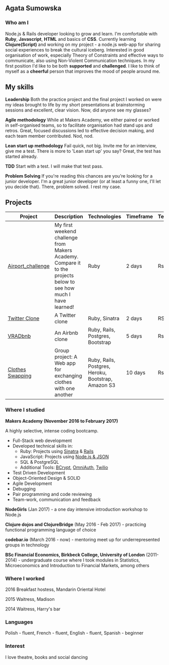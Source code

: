 ## Agata Sumowska

### Who am I

Node.js & Rails developer looking to grow and learn. I'm comfortable with **Ruby**, **Javascript**, **HTML** and basics of **CSS**. Currently learning **Clojure(Script)** and working on my project - a node.js web-app for sharing social experiences to break the cultural iceberg. Interested in good organisation of work, especially Theory of Constraints and effective ways to communicate, also using Non-Violent Communication techniques. In my first position I'd like to be both **supported** and **challenged**. I like to think of myself as a **cheerful** person that improves the mood of people around me.

## My skills

**Leadership**
Both the practice project and the final project I worked on were my ideas brought to life by my short presentations at brainstorming sessions and excellent, clear vision. Now, did anyone see my glasses?

**Agile methodology**
While at Makers Academy, we either paired or worked in self-organised teams, so to facilitate organisation had stand ups and retros. Great, focused discussions led to effective decision making, and each team member contributed. Nod, nod.

**Lean start up methodology**
Fail quick, not big. Invite me for an interview, give me a test. There is more to 'Lean start up' you say? Great, the test has started already.

**TDD**
Start with a test. I will make that test pass.

**Problem Solving**
If you're reading this chances are you're looking for a junior developer. I'm a great junior developer (or at least a funny one, I'll let you decide that). There, problem solved. I rest my case.

## Projects 
Project | Description | Technologies | Timeframe | Testing
--- | --- | ---  | --- | ---
[Airport_challenge](https://github.com/agata-anastazja/airport_challenge) | My first weekend challenge from Makers Academy. Compare it to the projects below to see how much I have learned!| Ruby | 2 days | Rspec
[Twitter Clone](https://github.com/agata-anastazja/chitter-challenge) | A Twitter clone | Ruby, Sinatra | 2 days | RSpec
[VRADbnb](https://github.com/pelensky/VRADbnb) | An Airbnb clone|Ruby, Rails, Postgres, Bootstrap | 5 days | Rspec
[Clothes Swapping](https://github.com/keomony/clothes_swapping)| Group project: A Web app for exchanging clothes with one another | Ruby, Rails, Postgres, Heroku, Bootstrap, Amazon S3 | 10 days | Rspec 


### Where I studied

**Makers Academy (November 2016 to February 2017)**
  
A highly selective, intense coding bootcamp.  
- Full-Stack web development
- Developed technical skills in:
    - Ruby: Projects using [Sinatra](https://github.com/kwilson541/rps-challenge) & [Rails](https://github.com/kwilson541/instagram-challenge)
    - JavaScript: Projects using [Node.js & JSON](https://github.com/kwilson541/news-app)
    - SQL & PostgreSQL
    - Additional Tools: [BCrypt](https://github.com/agata-anastazja/chitter-challenge), [OmniAuth](https://github.com/agata-anastazja/instagram-challenge), [Twilio](https://github.com/agata-anastazja/takeaway-challenge)
- Test Driven Development
- Object-Oriented Design & SOLID
- Agile Development
- Debugging
- Pair programming and code reviewing
- Team-work, communication and feedback


**NodeGirls** (Jan 2017) - a one day intensive introduction workshop to Node.js

**Clojure dojos and ClojureBridge** (May 2016 - Feb 2017) - practicing functional programming language of choice 

**codebar.io** (March 2016 - now) - mentoring meet up for underrepresented groups in technology

**BSc Financial Economics, Birkbeck College, University of London** (2011-2014) - undergraduate course where I took modules in Statistics, Microeconomics and Introduction to Financial Markets, among others

### Where I worked

2016 Breakfast hostess, Mandarin Oriental Hotel

2015 Waitress, Madison

2014 Waitress, Harry's bar

### Languages

Polish - fluent, French - fluent, English - fluent, Spanish - beginner

### Interest

I love theatre, books and social dancing
